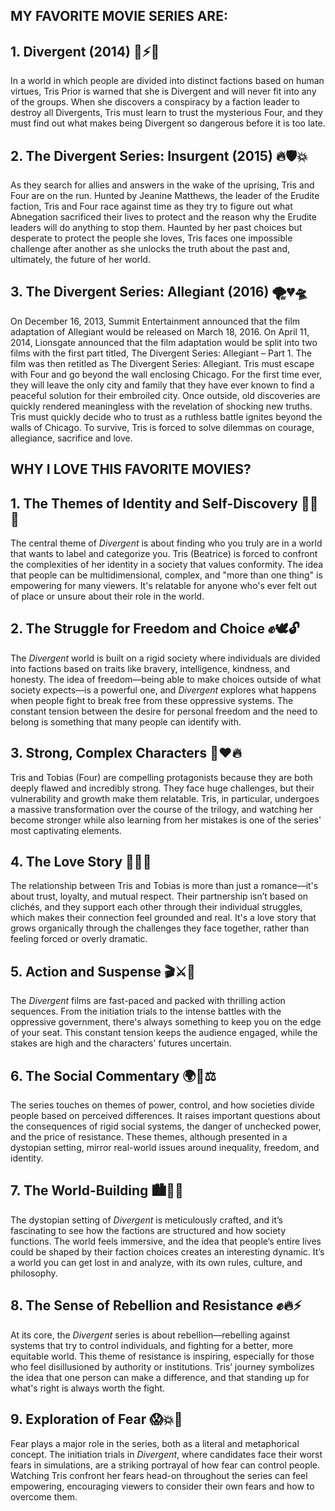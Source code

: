 ## MY FAVORITE MOVIE SERIES ARE:

## 1. Divergent (2014) 🍃⚡🌟
In a world in which people are divided into distinct factions based on human virtues, Tris Prior is warned that she is Divergent and will never fit into any of the groups. When she discovers a conspiracy by a faction leader to destroy all Divergents, Tris must learn to trust the mysterious Four, and they must find out what makes being Divergent so dangerous before it is too late.

## 2. The Divergent Series: Insurgent (2015) 🔥🛡️💥
As they search for allies and answers in the wake of the uprising, Tris and Four are on the run. Hunted by Jeanine Matthews, the leader of the Erudite faction, Tris and Four race against time as they try to figure out what Abnegation sacrificed their lives to protect and the reason why the Erudite leaders will do anything to stop them. Haunted by her past choices but desperate to protect the people she loves, Tris faces one impossible challenge after another as she unlocks the truth about the past and, ultimately, the future of her world.

## 3. The Divergent Series: Allegiant (2016) 🌪️💔🛸
On December 16, 2013, Summit Entertainment announced that the film adaptation of Allegiant would be released on March 18, 2016. On April 11, 2014, Lionsgate announced that the film adaptation would be split into two films with the first part titled, The Divergent Series: Allegiant – Part 1. The film was then retitled as The Divergent Series: Allegiant.
Tris must escape with Four and go beyond the wall enclosing Chicago. For the first time ever, they will leave the only city and family that they have ever known to find a peaceful solution for their embroiled city. Once outside, old discoveries are quickly rendered meaningless with the revelation of shocking new truths. Tris must quickly decide who to trust as a ruthless battle ignites beyond the walls of Chicago. To survive, Tris is forced to solve dilemmas on courage, allegiance, sacrifice and love.

## WHY I LOVE THIS FAVORITE MOVIES?

## 1. The Themes of Identity and Self-Discovery 🧠🌿🌱
The central theme of *Divergent* is about finding who you truly are in a world that wants to label and categorize you. Tris (Beatrice) is forced to confront the complexities of her identity in a society that values conformity. The idea that people can be multidimensional, complex, and "more than one thing" is empowering for many viewers. It's relatable for anyone who's ever felt out of place or unsure about their role in the world. 

## 2. The Struggle for Freedom and Choice ✊🕊️🔓
The *Divergent* world is built on a rigid society where individuals are divided into factions based on traits like bravery, intelligence, kindness, and honesty. The idea of freedom—being able to make choices outside of what society expects—is a powerful one, and *Divergent* explores what happens when people fight to break free from these oppressive systems. The constant tension between the desire for personal freedom and the need to belong is something that many people can identify with. 

## 3. Strong, Complex Characters 💪❤️🔥
Tris and Tobias (Four) are compelling protagonists because they are both deeply flawed and incredibly strong. They face huge challenges, but their vulnerability and growth make them relatable. Tris, in particular, undergoes a massive transformation over the course of the trilogy, and watching her become stronger while also learning from her mistakes is one of the series' most captivating elements. 

## 4. The Love Story 💑💖🌹
The relationship between Tris and Tobias is more than just a romance—it's about trust, loyalty, and mutual respect. Their partnership isn’t based on clichés, and they support each other through their individual struggles, which makes their connection feel grounded and real. It's a love story that grows organically through the challenges they face together, rather than feeling forced or overly dramatic.

## 5. Action and Suspense 🎬⚔️🚨
The *Divergent* films are fast-paced and packed with thrilling action sequences. From the initiation trials to the intense battles with the oppressive government, there's always something to keep you on the edge of your seat. This constant tension keeps the audience engaged, while the stakes are high and the characters' futures uncertain. 

## 6. The Social Commentary 🌍📜⚖️
The series touches on themes of power, control, and how societies divide people based on perceived differences. It raises important questions about the consequences of rigid social systems, the danger of unchecked power, and the price of resistance. These themes, although presented in a dystopian setting, mirror real-world issues around inequality, freedom, and identity. 

## 7. The World-Building 🏙️🔮🌐
The dystopian setting of *Divergent* is meticulously crafted, and it’s fascinating to see how the factions are structured and how society functions. The world feels immersive, and the idea that people’s entire lives could be shaped by their faction choices creates an interesting dynamic. It’s a world you can get lost in and analyze, with its own rules, culture, and philosophy. 

## 8. The Sense of Rebellion and Resistance ✊🔥⚡
At its core, the *Divergent* series is about rebellion—rebelling against systems that try to control individuals, and fighting for a better, more equitable world. This theme of resistance is inspiring, especially for those who feel disillusioned by authority or institutions. Tris’ journey symbolizes the idea that one person can make a difference, and that standing up for what's right is always worth the fight.

## 9. Exploration of Fear 😱💥🧳
Fear plays a major role in the series, both as a literal and metaphorical concept. The initiation trials in *Divergent*, where candidates face their worst fears in simulations, are a striking portrayal of how fear can control people. Watching Tris confront her fears head-on throughout the series can feel empowering, encouraging viewers to consider their own fears and how to overcome them. 
